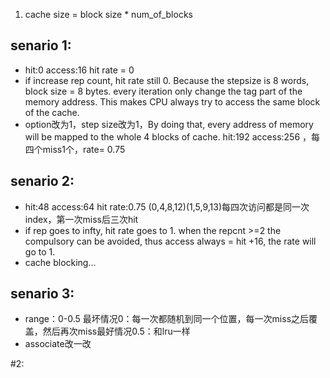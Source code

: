 1. cache size = block size * num_of_blocks
   
## senario 1:
- hit:0  access:16 hit rate = 0
- if increase rep count, hit rate still 0. Because the stepsize is 8 words, block size = 8 bytes. every iteration only change the tag part of the memory address. This makes CPU always try to access the same block of the cache.
- option改为1，step size改为1，By doing that, every address of memory will be mapped to the whole 4 blocks of cache.
hit:192  access:256 ，每四个miss1个，rate= 0.75


## senario 2:
- hit:48  access:64  hit rate:0.75 
(0,4,8,12)(1,5,9,13)每四次访问都是同一次index，第一次miss后三次hit
- if rep goes to infty, hit rate goes to 1. when the repcnt >=2 the compulsory can be avoided, thus access always = hit +16, the rate will go to 1.
- cache blocking... 

## senario 3:
- range：0-0.5 最坏情况0：每一次都随机到同一个位置，每一次miss之后覆盖，然后再次miss最好情况0.5：和lru一样
- associate改一改

#2: 